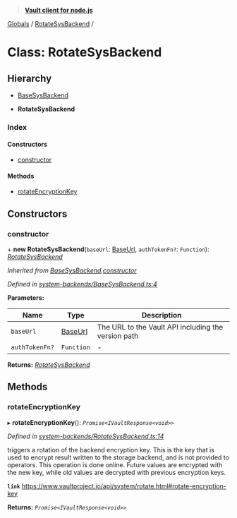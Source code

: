 > **[Vault client for node.js](../README.md)**

[Globals](../globals.md) / [RotateSysBackend](rotatesysbackend.md) /

# Class: RotateSysBackend

## Hierarchy

  * [BaseSysBackend](basesysbackend.md)

  * **RotateSysBackend**

### Index

#### Constructors

* [constructor](rotatesysbackend.md#constructor)

#### Methods

* [rotateEncryptionKey](rotatesysbackend.md#rotateencryptionkey)

## Constructors

###  constructor

\+ **new RotateSysBackend**(`baseUrl`: [BaseUrl](../globals.md#baseurl), `authTokenFn?`: `Function`): *[RotateSysBackend](rotatesysbackend.md)*

*Inherited from [BaseSysBackend](basesysbackend.md).[constructor](basesysbackend.md#constructor)*

*Defined in [system-backends/BaseSysBackend.ts:4](https://github.com/theogravity/vault-tacular/blob/0b78a16/src/system-backends/BaseSysBackend.ts#L4)*

**Parameters:**

Name | Type | Description |
------ | ------ | ------ |
`baseUrl` | [BaseUrl](../globals.md#baseurl) | The URL to the Vault API including the version path |
`authTokenFn?` | `Function` | - |

**Returns:** *[RotateSysBackend](rotatesysbackend.md)*

## Methods

###  rotateEncryptionKey

▸ **rotateEncryptionKey**(): *`Promise<IVaultResponse<void>>`*

*Defined in [system-backends/RotateSysBackend.ts:14](https://github.com/theogravity/vault-tacular/blob/0b78a16/src/system-backends/RotateSysBackend.ts#L14)*

triggers a rotation of the backend encryption key. This is the key that is used to encrypt
result written to the storage backend, and is not provided to operators. This operation is done
online. Future values are encrypted with the new key, while old values are decrypted with
previous encryption keys.

**`link`** https://www.vaultproject.io/api/system/rotate.html#rotate-encryption-key

**Returns:** *`Promise<IVaultResponse<void>>`*